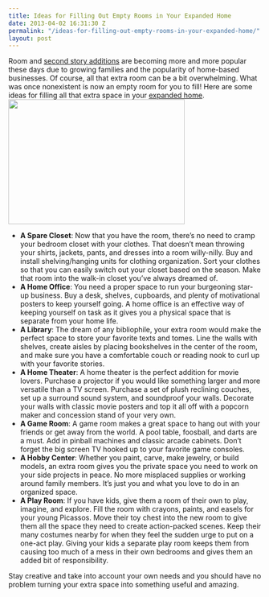 ```yaml
---
title: Ideas for Filling Out Empty Rooms in Your Expanded Home
date: 2013-04-02 16:31:30 Z
permalink: "/ideas-for-filling-out-empty-rooms-in-your-expanded-home/"
layout: post
---
```


Room and <a href="/san-diego-second-story-addition/">second story additions</a> are becoming more and more popular these days due to growing families and the popularity of home-based businesses. Of course, all that extra room can be a bit overwhelming. What was once nonexistent is now an empty room for you to fill! Here are some ideas for filling all that extra space in your <a href="/san-diego-room-additions/">expanded home</a>. <img class="alignright" src="/images/gallery/ra/webb2.jpg" alt="" width="351" height="248" />
<ul>
	<li><strong>A Spare Closet</strong>: Now that you have the room, there’s no need to cramp your bedroom closet with your clothes. That doesn’t mean throwing your shirts, jackets, pants, and dresses into a room willy-nilly. Buy and install shelving/hanging units for clothing organization. Sort your clothes so that you can easily switch out your closet based on the season. Make that room into the walk-in closet you’ve always dreamed of.</li>
	<li><strong>A Home Office</strong>: You need a proper space to run your burgeoning star-up business. Buy a desk, shelves, cupboards, and plenty of motivational posters to keep yourself going. A home office is an effective way of keeping yourself on task as it gives you a physical space that is separate from your home life.</li>
	<li><strong>A Library</strong>: The dream of any bibliophile, your extra room would make the perfect space to store your favorite texts and tomes. Line the walls with shelves, create aisles by placing bookshelves in the center of the room, and make sure you have a comfortable couch or reading nook to curl up with your favorite stories.</li>
	<li><strong>A Home Theater</strong>: A home theater is the perfect addition for movie lovers. Purchase a projector if you would like something larger and more versatile than a TV screen. Purchase a set of plush reclining couches, set up a surround sound system, and soundproof your walls. Decorate your walls with classic movie posters and top it all off with a popcorn maker and concession stand of your very own.</li>
	<li><strong>A Game Room</strong>: A game room makes a great space to hang out with your friends or get away from the world. A pool table, foosball, and darts are a must. Add in pinball machines and classic arcade cabinets. Don’t forget the big screen TV hooked up to your favorite game consoles.</li>
	<li><strong>A Hobby Center</strong>: Whether you paint, carve, make jewelry, or build models, an extra room gives you the private space you need to work on your side projects in peace. No more misplaced supplies or working around family members. It’s just you and what you love to do in an organized space.</li>
	<li><strong>A Play Room</strong>: If you have kids, give them a room of their own to play, imagine, and explore. Fill the room with crayons, paints, and easels for your young Picassos. Move their toy chest into the new room to give them all the space they need to create action-packed scenes. Keep their many costumes nearby for when they feel the sudden urge to put on a one-act play. Giving your kids a separate play room keeps them from causing too much of a mess in their own bedrooms and gives them an added bit of responsibility.</li>
</ul>
Stay creative and take into account your own needs and you should have no problem turning your extra space into something useful and amazing.
